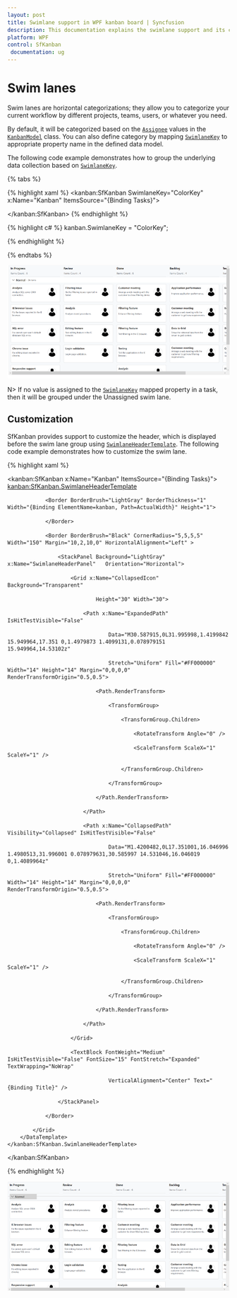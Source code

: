 ```yaml
---
layout: post
title: Swimlane support in WPF kanban board | Syncfusion
description: This documentation explains the swimlane support and its customization in WPF Kanban board. 
platform: WPF
control: SfKanban
 documentation: ug
---
```

# Swim lanes

Swim lanes are horizontal categorizations; they allow you to categorize your current workflow by different projects, teams, users, or whatever you need. 

By default, it will be categorized based on the [`Assignee`](https://help.syncfusion.com/cr/wpf/Syncfusion.UI.Xaml.Kanban.KanbanModel.html#Syncfusion_UI_Xaml_Kanban_KanbanModel_Assignee) values in the [`KanbanModel`](https://help.syncfusion.com/cr/wpf/Syncfusion.UI.Xaml.Kanban.KanbanModel.html) class. You can also define category by mapping [`SwimlaneKey`](https://help.syncfusion.com/cr/wpf/Syncfusion.UI.Xaml.Kanban.SfKanban.html#Syncfusion_UI_Xaml_Kanban_SfKanban_SwimlaneKey) to appropriate property name in the defined data model.

The following code example demonstrates how to group the underlying data collection based on [`SwimlaneKey`](https://help.syncfusion.com/cr/wpf/Syncfusion.UI.Xaml.Kanban.SfKanban.html#Syncfusion_UI_Xaml_Kanban_SfKanban_SwimlaneKey).

{% tabs %}

{% highlight xaml %}
<kanban:SfKanban SwimlaneKey="ColorKey" x:Name="Kanban" ItemsSource="{Binding Tasks}">

</kanban:SfKanban>
{% endhighlight %}

{% highlight c# %}
kanban.SwimlaneKey = "ColorKey";

{% endhighlight %}

{% endtabs %}

![Swimlane support in WPF Kanban](SfKanban_images/swimlane.png)

N> If no value is assigned to the [`SwimlaneKey`](https://help.syncfusion.com/cr/wpf/Syncfusion.UI.Xaml.Kanban.SfKanban.html#Syncfusion_UI_Xaml_Kanban_SfKanban_SwimlaneKey) mapped property in a task, then it will be grouped under the Unassigned swim lane.

## Customization

SfKanban provides support to customize the header, which is displayed before the swim lane group using [`SwimlaneHeaderTemplate`](https://help.syncfusion.com/cr/wpf/Syncfusion.UI.Xaml.Kanban.SfKanban.html#Syncfusion_UI_Xaml_Kanban_SfKanban_SwimlaneHeaderTemplate). The following code example demonstrates how to customize the swim lane.

{% highlight xaml %}

<kanban:SfKanban x:Name="Kanban" ItemsSource="{Binding Tasks}">
    <kanban:SfKanban.SwimlaneHeaderTemplate>
        <DataTemplate>
            <Grid>

                <Border BorderBrush="LightGray" BorderThickness="1" Width="{Binding ElementName=kanban, Path=ActualWidth}" Height="1">

                </Border>

                <Border BorderBrush="Black" CornerRadius="5,5,5,5" Width="150" Margin="10,2,10,0" HorizontalAlignment="Left" >

                    <StackPanel Background="LightGray" x:Name="SwimlaneHeaderPanel"   Orientation="Horizontal">

                        <Grid x:Name="CollapsedIcon" Background="Transparent"

                                Height="30" Width="30">

                            <Path x:Name="ExpandedPath" IsHitTestVisible="False"

                                    Data="M30.587915,0L31.995998,1.4199842 15.949964,17.351 0,1.4979873 1.4099131,0.078979151 15.949964,14.53102z" 

                                    Stretch="Uniform" Fill="#FF000000" Width="14" Height="14" Margin="0,0,0,0" RenderTransformOrigin="0.5,0.5">

                                <Path.RenderTransform>

                                    <TransformGroup>

                                        <TransformGroup.Children>

                                            <RotateTransform Angle="0" />

                                            <ScaleTransform ScaleX="1" ScaleY="1" />

                                        </TransformGroup.Children>

                                    </TransformGroup>

                                </Path.RenderTransform>

                            </Path>

                            <Path x:Name="CollapsedPath" Visibility="Collapsed" IsHitTestVisible="False"

                                    Data="M1.4200482,0L17.351001,16.046996 1.4980513,31.996001 0.078979631,30.585997 14.531046,16.046019 0,1.4089964z" 

                                    Stretch="Uniform" Fill="#FF000000" Width="14" Height="14" Margin="0,0,0,0" RenderTransformOrigin="0.5,0.5">

                                <Path.RenderTransform>

                                    <TransformGroup>

                                        <TransformGroup.Children>

                                            <RotateTransform Angle="0" />

                                            <ScaleTransform ScaleX="1" ScaleY="1" />

                                        </TransformGroup.Children>

                                    </TransformGroup>

                                </Path.RenderTransform>

                            </Path>

                        </Grid>

                        <TextBlock FontWeight="Medium" IsHitTestVisible="False" FontSize="15" FontStretch="Expanded" TextWrapping="NoWrap"
                                    
                                    VerticalAlignment="Center" Text="{Binding Title}" />

                    </StackPanel>

                </Border>                      

            </Grid>
        </DataTemplate>
    </kanban:SfKanban.SwimlaneHeaderTemplate>
</kanban:SfKanban>

{% endhighlight %}

![Swimlane customization in WPF Kanban](SfKanban_images/swimlane_header.png)
